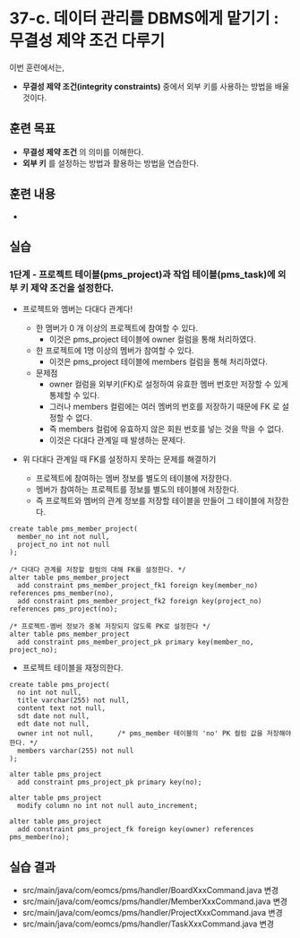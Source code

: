 # 37-c. 데이터 관리를 DBMS에게 맡기기 : 무결성 제약 조건 다루기

이번 훈련에서는,
- **무결성 제약 조건(integrity constraints)** 중에서 외부 키를 사용하는 방법을 배울 것이다.


## 훈련 목표
- **무결성 제약 조건** 의 의미를 이해한다.
- **외부 키** 를 설정하는 방법과 활용하는 방법을 연습한다.

## 훈련 내용
-

## 실습

### 1단계 - 프로젝트 테이블(pms_project)과 작업 테이블(pms_task)에 외부 키 제약 조건을 설정한다.

- 프로젝트와 멤버는 다대다 관계다!
  - 한 멤버가 0 개 이상의 프로젝트에 참여할 수 있다.
    - 이것은 pms_project 테이블에 owner 컬럼을 통해 처리하였다.
  - 한 프로젝트에 1명 이상의 멤버가 참여할 수 있다.
    - 이것은 pms_project 테이블에 members 컬럼을 통해 처리하였다.
  - 문제점
    - owner 컬럼을 외부키(FK)로 설정하여 유효한 멤버 번호만 저장할 수 있게 통제할 수 있다.
    - 그러나 members 컬럼에는 여러 멤버의 번호를 저장하기 때문에 FK 로 설정할 수 없다.
    - 즉 members 컬럼에 유효하지 않은 회원 번호를 넣는 것을 막을 수 없다.
    - 이것은 다대다 관계일 때 발생하는 문제다.

- 위 다대다 관계일 때 FK를 설정하지 못하는 문제를 해결하기
  - 프로젝트에 참여하는 멤버 정보를 별도의 테이블에 저장한다.
  - 멤버가 참여하는 프로젝트를 정보를 별도의 테이블에 저장한다.
  - 즉 프로젝트와 멤버의 관계 정보를 저장할 테이블을 만들어 그 테이블에 저장한다.

```
create table pms_member_project(
  member_no int not null,
  project_no int not null
);

/* 다대다 관계를 저장할 컬럼의 대해 FK를 설정한다. */
alter table pms_member_project
  add constraint pms_member_project_fk1 foreign key(member_no) references pms_member(no),
  add constraint pms_member_project_fk2 foreign key(project_no) references pms_project(no);

/* 프로젝트-멤버 정보가 중복 저장되지 않도록 PK로 설정한다 */
alter table pms_member_project
  add constraint pms_member_project_pk primary key(member_no, project_no);

```

- 프로젝트 테이블을 재정의한다.
```
create table pms_project(
  no int not null,
  title varchar(255) not null,
  content text not null,
  sdt date not null,
  edt date not null,
  owner int not null,      /* pms_member 테이블의 'no' PK 컬럼 값을 저장해야 한다. */
  members varchar(255) not null
);

alter table pms_project
  add constraint pms_project_pk primary key(no);

alter table pms_project
  modify column no int not null auto_increment;

alter table pms_project
  add constraint pms_project_fk foreign key(owner) references pms_member(no);
```



## 실습 결과
- src/main/java/com/eomcs/pms/handler/BoardXxxCommand.java 변경
- src/main/java/com/eomcs/pms/handler/MemberXxxCommand.java 변경
- src/main/java/com/eomcs/pms/handler/ProjectXxxCommand.java 변경
- src/main/java/com/eomcs/pms/handler/TaskXxxCommand.java 변경
